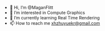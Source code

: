 - 👋 Hi, I’m @MaganFlitt
- 👀 I’m interested in Compute Graphics
- 🌱 I’m currently learning Real Time Rendering
- 📫 How to reach me xhzhuyuekr@gmail.com

<!---
MaganFlitt/MaganFlitt is a ✨ special ✨ repository because its `README.md` (this file) appears on your GitHub profile.
You can click the Preview link to take a look at your changes.
--->
